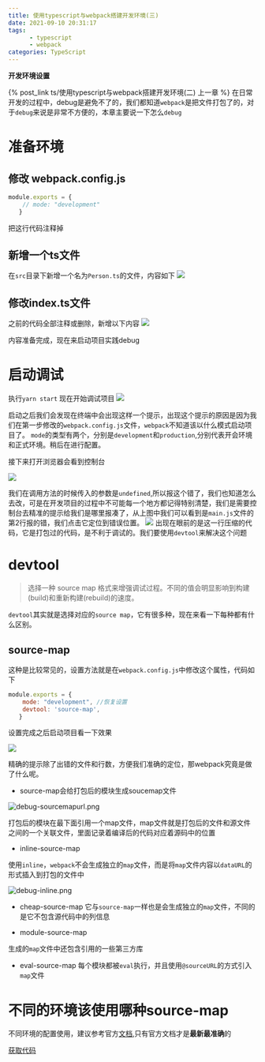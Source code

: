 ```yaml
---
title: 使用typescript与webpack搭建开发环境(三)
date: 2021-09-10 20:31:17
tags:
      - typescript
      - webpack
categories: TypeScript
---
```


**开发环境设置**

 {% post_link ts/使用typescript与webpack搭建开发环境(二) 上一章 %}
在日常开发的过程中，debug是避免不了的，我们都知道`webpack`是把文件打包了的，对于`debug`来说是非常不方便的，本章主要说一下怎么`debug`
# 准备环境
## 修改 webpack.config.js
```javascript
module.exports = {
    // mode: "development"
   }
```
把这行代码注释掉

## 新增一个ts文件
在`src`目录下新增一个名为`Person.ts`的文件，内容如下
![](https://img-blog.csdnimg.cn/img_convert/b922ae65ede35dd2b38ca147b3d50d98.png)
## 修改index.ts文件
之前的代码全部注释或删除，新增以下内容
![](https://img-blog.csdnimg.cn/img_convert/db9d0c53dd9f31f963331604d20430f1.png)

内容准备完成，现在来启动项目实践debug
# 启动调试

执行`yarn start` 现在开始调试项目
![](https://img-blog.csdnimg.cn/img_convert/6969296b6bc08265cb665320458de936.png)

启动之后我们会发现在终端中会出现这样一个提示，出现这个提示的原因是因为我们在第一步修改的`webpack.config.js`文件，`webpack`不知道该以什么模式启动项目了。
`mode`的类型有两个，分别是`development`和`production`,分别代表开会环境和正式环境。稍后在进行配置。

接下来打开浏览器会看到控制台

![](https://img-blog.csdnimg.cn/img_convert/e0c1755a8f3431461ec4b92db3d3cdea.png)

我们在调用方法的时候传入的参数是`undefined`,所以报这个错了，我们也知道怎么去改，可是在开发项目的过程中不可能每一个地方都记得特别清楚，我们是需要控制台去精准的提示给我们是哪里报凑了，从上图中我们可以看到是`main.js`文件的第2行报的错，我们点击它定位到错误位置。
![](https://img-blog.csdnimg.cn/img_convert/ce1dbd50a9adab2a2ee076cc8e41ea25.png)
出现在眼前的是这一行压缩的代码，它是打包过的代码，是不利于调试的。我们要使用`devtool`来解决这个问题
# devtool
>选择一种 source map 格式来增强调试过程。不同的值会明显影响到构建(build)和重新构建(rebuild)的速度。

`devtool`其实就是选择对应的`source map`，它有很多种，现在来看一下每种都有什么区别。
## source-map

这种是比较常见的，设置方法就是在`webpack.config.js`中修改这个属性，代码如下
```javascript
module.exports = {
    mode: "development", //恢复设置
    devtool: 'source-map',
   }
```
设置完成之后启动项目看一下效果

![](https://img-blog.csdnimg.cn/img_convert/88f50e2b3809c24b7b5d3b3746e5cf73.png)

精确的提示除了出错的文件和行数，方便我们准确的定位，那webpack究竟是做了什么呢。

* source-map会给打包后的模块生成soucemap文件

![debug-sourcemapurl.png](https://img-blog.csdnimg.cn/img_convert/9950d06b66251cb0753805ebf6d2a0f2.png)

打包后的模块在最下面引用一个map文件，map文件就是打包后的文件和源文件之间的一个关联文件，里面记录着编译后的代码对应着源码中的位置
* inline-source-map

 使用`inline`，`webpack`不会生成独立的`map`文件，而是将`map`文件内容以`dataURL`的形式插入到打包的文件中

![debug-inline.png](https://img-blog.csdnimg.cn/img_convert/f860fc745a8cb302f7d00111a37a12fb.png)
* cheap-source-map
它与`source-map`一样也是会生成独立的`map`文件，不同的是它不包含源代码中的列信息

* module-source-map

生成的`map`文件中还包含引用的一些第三方库
* eval-source-map
每个模块都被`eval`执行，并且使用`@sourceURL`的方式引入`map`文件
# 不同的环境该使用哪种source-map

不同环境的配置使用，建议参考官方[文档](https://webpack.js.org/configuration/devtool/#devtool),只有官方文档才是**最新最准确**的

[获取代码](https://github.com/lizeze/webpack-ts-demo)